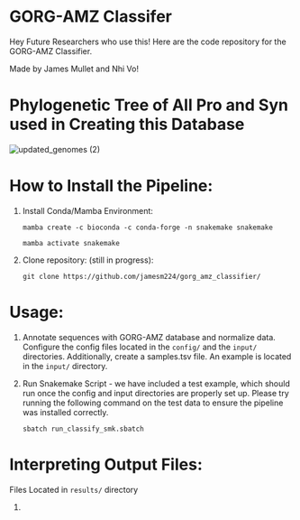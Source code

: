 # GORG-AMZ Classifer

Hey Future Researchers who use this! Here are the code repository for the GORG-AMZ Classifier.

Made by James Mullet and Nhi Vo!

# Phylogenetic Tree of All Pro and Syn used in Creating this Database
![updated_genomes (2)](https://github.com/jamesm224/gorg_db_update/assets/86495895/181bba39-b338-4553-97c3-8a7f553ec7fa)

# How to Install the Pipeline:

1. Install Conda/Mamba Environment:

       mamba create -c bioconda -c conda-forge -n snakemake snakemake
   
       mamba activate snakemake

2. Clone repository: (still in progress):

       git clone https://github.com/jamesm224/gorg_amz_classifier/

# Usage:

1. Annotate sequences with GORG-AMZ database and normalize data. Configure the config files located in the ```config/``` and the ```input/``` directories. Additionally, create a samples.tsv file. An example is located in the ```input/``` directory.

2. Run Snakemake Script - we have included a test example, which should run once the config and input directories are properly set up. Please try running the following command on the test data to ensure the pipeline was installed correctly.
   
   ```sbatch run_classify_smk.sbatch```

# Interpreting Output Files:

Files Located in ```results/``` directory

1. 

     


